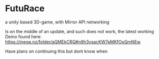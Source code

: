 # FutuRace
a unity based 3D-game, with Mirror API networking

Is on the middle of an update, and such does not work, the latest working Demo found here:
https://mega.nz/folder/aQMEkCRQ#n9h3vsacKW7eMKfOxQmNEw

Have plans on continuing this but dont know when

